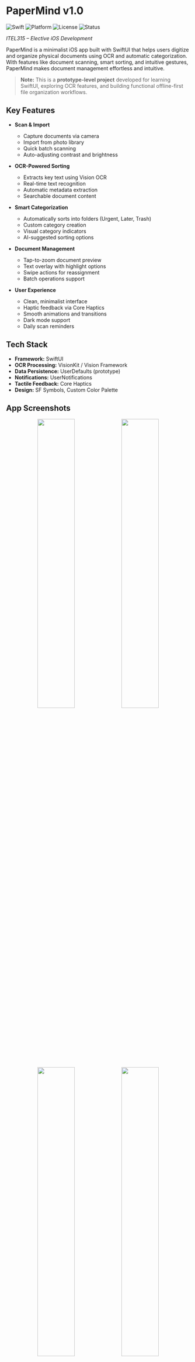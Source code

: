 # **PaperMind v1.0**

![Swift](https://img.shields.io/badge/Swift-5.0%2B-orange)
![Platform](https://img.shields.io/badge/Platform-iOS%2017.0%2B-blue)
![License](https://img.shields.io/badge/License-Apache--2.0-green)
![Status](https://img.shields.io/badge/Status-Prototype-yellow)

*ITEL315 – Elective iOS Development*

PaperMind is a minimalist iOS app built with SwiftUI that helps users digitize and organize physical documents using OCR and automatic categorization. With features like document scanning, smart sorting, and intuitive gestures, PaperMind makes document management effortless and intuitive.

> **Note:** This is a **prototype-level project** developed for learning SwiftUI, exploring OCR features, and building functional offline-first file organization workflows.

## **Key Features**

- **Scan & Import**
  - Capture documents via camera
  - Import from photo library
  - Quick batch scanning
  - Auto-adjusting contrast and brightness

- **OCR-Powered Sorting**
  - Extracts key text using Vision OCR
  - Real-time text recognition
  - Automatic metadata extraction
  - Searchable document content

- **Smart Categorization**
  - Automatically sorts into folders (Urgent, Later, Trash)
  - Custom category creation
  - Visual category indicators
  - AI-suggested sorting options

- **Document Management**
  - Tap-to-zoom document preview
  - Text overlay with highlight options
  - Swipe actions for reassignment
  - Batch operations support

- **User Experience**
  - Clean, minimalist interface
  - Haptic feedback via Core Haptics
  - Smooth animations and transitions
  - Dark mode support
  - Daily scan reminders

## **Tech Stack**

- **Framework:** SwiftUI
- **OCR Processing:** VisionKit / Vision Framework
- **Data Persistence:** UserDefaults (prototype)
- **Notifications:** UserNotifications
- **Tactile Feedback:** Core Haptics
- **Design:** SF Symbols, Custom Color Palette

## **App Screenshots**

<div align="center">
  <img src="https://github.com/user-attachments/assets/88871e2e-27de-4515-aafd-f30f3c3a8d67" width="45%" />
  <img src="https://github.com/user-attachments/assets/21778fad-3678-420c-8ab2-e0488fe63373" width="45%" />
</div>
<br/>
<div align="center">
  <img src="https://github.com/user-attachments/assets/470d47cd-d72f-47e8-b0eb-1ad1a2282ee6" width="45%" />
  <img src="https://github.com/user-attachments/assets/717bb79f-32b7-4eaa-8608-2cf26e5c37d7" width="45%" />
</div>
<br/>
<div align="center">
  <img src="https://github.com/user-attachments/assets/063cd362-01ce-444e-a13b-74412a76aa8b" width="45%"/>
  <img src="https://github.com/user-attachments/assets/cdb23a33-6790-4bd8-932b-f2ab69c41b61" width="45%" />
</div>

## **Project Structure**

```
PaperMind/
├── Models/
│   └── ScannedDocument.swift
├── ViewModels/
│   └── DocumentScannerViewModel.swift
├── Utils/
│   └── OCRProcessor.swift
├── Resources/
│   └── CategoryColor.swift
├── Views/
│   ├── CameraImagePicker.swift
│   ├── DocumentCardView.swift
│   ├── DocumentDetailView.swift
│   ├── FolderCard.swift
│   ├── FolderView.swift
│   ├── HomeView.swift
│   ├── ImagePicker.swift
│   ├── NotificationManager.swift
│   ├── SplashView.swift
│   └── ZoomableImageView.swift
├── Assets.xcassets/
└── PaperMindApp.swift
```

## **Requirements**

- iOS 17.0+
- Xcode 15.0+
- Swift 5.0+

## **Installation**

1. Clone the repository:
   ```bash
   git clone https://github.com/Eissxs/PaperMind.git
   ```

2. Open `PaperMind.xcodeproj` in Xcode

3. Build and run the project

## **Features in Detail**

### Document Scanning & Import
- Camera-based document capture
- Photo library import
- Auto-edge detection
- Perspective correction
- Brightness/contrast enhancement

### OCR Processing
- Text extraction using Vision framework
- Keyword identification
- Content-based categorization
- Searchable document text

### Smart Organization
- Automatic sorting algorithms
- Custom category creation
- Visual category indicators
- Document reclassification

### User Experience
- Minimalist, distraction-free design
- Intuitive swipe actions
- Haptic feedback for interactions
- Animated transitions
- Dark mode compatibility

## **Privacy Permissions**

The app requires the following permissions:
- Camera (for document scanning)
- Photo Library (for importing documents)
- Notifications (for daily reminders)

## **Contributing**

Feel free to submit issues and enhancement requests!

## **License**

This project is licensed under the Apache License 2.0 - see the [LICENSE](LICENSE) file for details.

## **Documentation**

- [**UI Flow Diagram**](docs/UI_Flow_Diagram.png) *(Note: Created using Eraser AI; not fully accurate)*  
- [**Architecture Overview**](docs/Architecture_Overview.png)  
- [**Developer Setup Guide**](docs/DEV_SETUP.md)

## **Areas for Improvement (Toward Production Readiness)**

### Architecture & Code Quality
- Implement comprehensive unit tests and UI tests
- Add CI/CD pipeline for automated testing and deployment
- Enhance error handling and logging mechanisms
- Implement proper dependency injection
- Add comprehensive code documentation
- Migrate from `UserDefaults` to CoreData for robust persistence

### Security
- Implement secure document storage encryption
- Add input validation and sanitization
- Implement proper SSL pinning for future API integrations
- Add app state encryption for sensitive data

### Performance
- Optimize OCR processing pipeline
- Implement proper caching mechanisms
- Add performance monitoring and analytics
- Optimize document storage and retrieval

### Features & UX
- Add document backup and restore functionality
- Implement user accounts and cloud sync capabilities
- Enhance text recognition accuracy
- Improve accessibility features
- Add localization support for multiple languages
- Implement advanced document categorization algorithms
- Add document editing and annotation capabilities

### Infrastructure
- Set up proper monitoring and crash reporting
- Implement analytics for user behavior tracking
- Add proper versioning and update mechanism
- Prepare for App Store submission requirements

## **Author**

Developed by **Eissxs**

## **Acknowledgments**

- Apple SwiftUI Framework
- Vision Framework
- VisionKit
- UserNotifications Framework

---

*"Digitize, organize, and declutter your paper life with PaperMind!"* 

---
